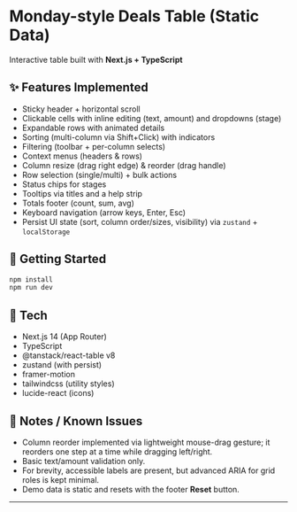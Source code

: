 
# Monday-style Deals Table (Static Data)

Interactive table built with **Next.js + TypeScript**

## ✨ Features Implemented
- Sticky header + horizontal scroll
- Clickable cells with inline editing (text, amount) and dropdowns (stage)
- Expandable rows with animated details
- Sorting (multi-column via Shift+Click) with indicators
- Filtering (toolbar + per-column selects)
- Context menus (headers & rows)
- Column resize (drag right edge) & reorder (drag handle)
- Row selection (single/multi) + bulk actions
- Status chips for stages
- Tooltips via titles and a help strip
- Totals footer (count, sum, avg)
- Keyboard navigation (arrow keys, Enter, Esc)
- Persist UI state (sort, column order/sizes, visibility) via `zustand` + `localStorage`

## 🚀 Getting Started

```bash
npm install
npm run dev
```

## 🧩 Tech
- Next.js 14 (App Router)
- TypeScript
- @tanstack/react-table v8
- zustand (with persist)
- framer-motion
- tailwindcss (utility styles)
- lucide-react (icons)

## 📝 Notes / Known Issues
- Column reorder implemented via lightweight mouse-drag gesture; it reorders one step at a time while dragging left/right.
- Basic text/amount validation only.
- For brevity, accessible labels are present, but advanced ARIA for grid roles is kept minimal.
- Demo data is static and resets with the footer **Reset** button.

---

